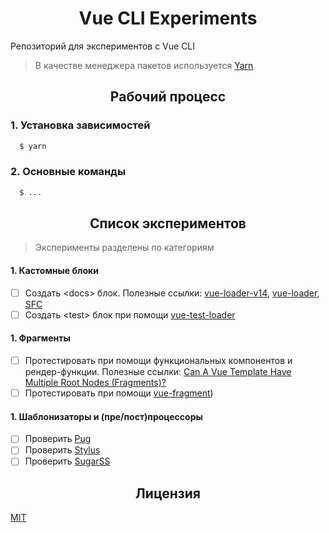 <h1 align="center">Vue CLI Experiments</h1>

Репозиторий для экспериментов с Vue CLI

> В качестве менеджера пакетов используется [Yarn](https://yarnpkg.com/en/docs/install)

<h2 align="center">Рабочий процесс</h2>

### 1. Установка зависимостей

```bash
  $ yarn
```

### 2. Основные команды

```bash
  $ ...
```

<h2 align="center">Список экспериментов</h2>

> Эксперименты разделены по категориям

#### 1. Кастомные блоки

- [ ] Создать &lt;docs&gt; блок. Полезные ссылки: [vue-loader-v14](https://vue-loader-v14.vuejs.org/ru/configurations/custom-blocks.html), [vue-loader](https://vue-loader.vuejs.org/ru/guide/custom-blocks.html), [SFC](https://vue-loader.vuejs.org/ru/spec.html#%D0%B2%D0%B2%D0%B5%D0%B4%D0%B5%D0%BD%D0%B8%D0%B5)
- [ ] Создать &lt;test&gt; блок при помощи [vue-test-loader](https://github.com/eddyerburgh/vue-test-loader)

#### 1. Фрагменты

- [ ] Протестировать при помощи функциональных компонентов и рендер-функции. Полезные ссылки: [Can A Vue Template Have Multiple Root Nodes (Fragments)?](https://vuejsdevelopers.com/2018/09/11/vue-multiple-root-fragments/)
- [ ] Протестировать при помощи [vue-fragment](https://github.com/y-nk/vue-fragment))

#### 1. Шаблонизаторы и (пре/пост)процессоры

- [ ] Проверить [Pug](https://github.com/pugjs/pug)
- [ ] Проверить [Stylus](https://github.com/stylus/stylus)
- [ ] Проверить [SugarSS](https://github.com/postcss/sugarss)

<h2 align="center">Лицензия</h2>

[MIT](/LICENSE)
